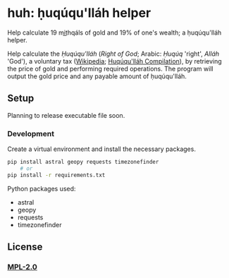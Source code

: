 # huh: ḥuqúqu'lláh helper

Help calculate 19 mit͟hqáls of gold and 19% of one's wealth; a ḥuqúqu'lláh helper.

Help calculate the _Ḥuqúqu'lláh_ (_Right of God_; Arabic: _Ḥuqúq_ 'right', _Alláh_ 'God'), a voluntary tax ([Wikipedia](https://en.wikipedia.org/wiki/Huq%C3%BAqu%27ll%C3%A1h); [Huqúqu'lláh Compilation](https://bahai-library.com/compilation_huququllah_right_god/)), by retrieving the price of gold and performing required operations. The program will output the gold price and any payable amount of ḥuqúqu'lláh.

## Setup

Planning to release executable file soon.

### Development

Create a virtual environment and install the necessary packages.

```bash
pip install astral geopy requests timezonefinder
    # or
pip install -r requirements.txt
```

Python packages used:

* astral
* geopy
* requests
* timezonefinder

## License

### [MPL-2.0](./LICENSE)
